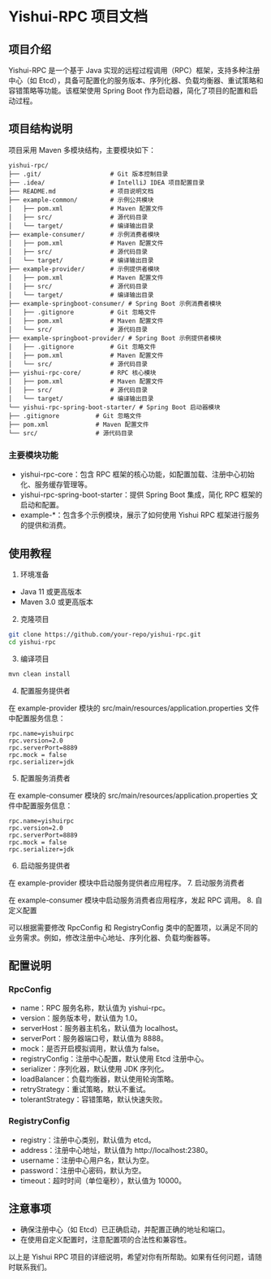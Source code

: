 # Yishui-RPC 项目文档
## 项目介绍
Yishui-RPC 是一个基于 Java 实现的远程过程调用（RPC）框架，支持多种注册中心（如 Etcd），具备可配置化的服务版本、序列化器、负载均衡器、重试策略和容错策略等功能。该框架使用 Spring Boot 作为启动器，简化了项目的配置和启动过程。

## 项目结构说明
项目采用 Maven 多模块结构，主要模块如下：
```plaintext
yishui-rpc/
├── .git/                   # Git 版本控制目录
├── .idea/                  # IntelliJ IDEA 项目配置目录
├── README.md               # 项目说明文档
├── example-common/         # 示例公共模块
│   ├── pom.xml             # Maven 配置文件
│   ├── src/                # 源代码目录
│   └── target/             # 编译输出目录
├── example-consumer/       # 示例消费者模块
│   ├── pom.xml             # Maven 配置文件
│   ├── src/                # 源代码目录
│   └── target/             # 编译输出目录
├── example-provider/       # 示例提供者模块
│   ├── pom.xml             # Maven 配置文件
│   ├── src/                # 源代码目录
│   └── target/             # 编译输出目录
├── example-springboot-consumer/ # Spring Boot 示例消费者模块
│   ├── .gitignore          # Git 忽略文件
│   ├── pom.xml             # Maven 配置文件
│   └── src/                # 源代码目录
├── example-springboot-provider/ # Spring Boot 示例提供者模块
│   ├── .gitignore          # Git 忽略文件
│   ├── pom.xml             # Maven 配置文件
│   └── src/                # 源代码目录
├── yishui-rpc-core/        # RPC 核心模块
│   ├── pom.xml             # Maven 配置文件
│   ├── src/                # 源代码目录
│   └── target/             # 编译输出目录
└── yishui-rpc-spring-boot-starter/ # Spring Boot 启动器模块
├── .gitignore          # Git 忽略文件
├── pom.xml             # Maven 配置文件
└── src/                # 源代码目录
```
### 主要模块功能
+ yishui-rpc-core：包含 RPC 框架的核心功能，如配置加载、注册中心初始化、服务缓存管理等。
+ yishui-rpc-spring-boot-starter：提供 Spring Boot 集成，简化 RPC 框架的启动和配置。
+ example-*：包含多个示例模块，展示了如何使用 Yishui RPC 框架进行服务的提供和消费。

## 使用教程
1. 环境准备
+ Java 11 或更高版本 
+ Maven 3.0 或更高版本
2. 克隆项目
```bash
git clone https://github.com/your-repo/yishui-rpc.git
cd yishui-rpc
```
3. 编译项目
```bash
mvn clean install
```
4. 配置服务提供者

在 example-provider 模块的 src/main/resources/application.properties 文件中配置服务信息：
```properties
rpc.name=yishuirpc
rpc.version=2.0
rpc.serverPort=8889
rpc.mock = false
rpc.serializer=jdk
```
5. 配置服务消费者

在 example-consumer 模块的 src/main/resources/application.properties 文件中配置服务信息：
```properties
rpc.name=yishuirpc
rpc.version=2.0
rpc.serverPort=8889
rpc.mock = false
rpc.serializer=jdk
```
6. 启动服务提供者

在 example-provider 模块中启动服务提供者应用程序。
7. 启动服务消费者

在 example-consumer 模块中启动服务消费者应用程序，发起 RPC 调用。
8. 自定义配置

可以根据需要修改 RpcConfig 和 RegistryConfig 类中的配置项，以满足不同的业务需求。例如，修改注册中心地址、序列化器、负载均衡器等。
   
## 配置说明
### RpcConfig
+ name：RPC 服务名称，默认值为 yishui-rpc。 
+ version：服务版本号，默认值为 1.0。
+ serverHost：服务器主机名，默认值为 localhost。
+ serverPort：服务器端口号，默认值为 8888。 
+ mock：是否开启模拟调用，默认值为 false。 
+ registryConfig：注册中心配置，默认使用 Etcd 注册中心。 
+ serializer：序列化器，默认使用 JDK 序列化。 
+ loadBalancer：负载均衡器，默认使用轮询策略。 
+ retryStrategy：重试策略，默认不重试。 
+ tolerantStrategy：容错策略，默认快速失败。 

### RegistryConfig
+ registry：注册中心类别，默认值为 etcd。 
+ address：注册中心地址，默认值为 http://localhost:2380。
+ username：注册中心用户名，默认为空。 
+ password：注册中心密码，默认为空。 
+ timeout：超时时间（单位毫秒），默认值为 10000。
   
## 注意事项
+ 确保注册中心（如 Etcd）已正确启动，并配置正确的地址和端口。 
+ 在使用自定义配置时，注意配置项的合法性和兼容性。

以上是 Yishui RPC 项目的详细说明，希望对你有所帮助。如果有任何问题，请随时联系我们。